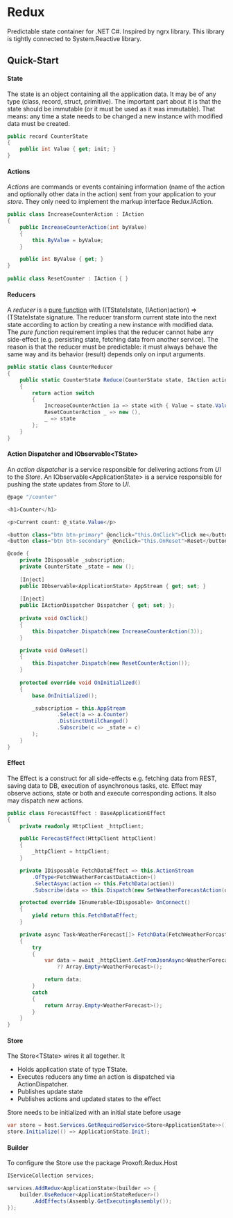 # Redux
Predictable state container for .NET C#. Inspired by ngrx library. This library is tightly connected to System.Reactive library.

## Quick-Start

#### State
The state is an object containing all the application data. It may be of any type (class, record, struct, primitive). The important part about it is that the state should be immutable (or it must be used as it was immutable).
That means: any time a state needs to be changed a new instance with modified data must be created.

``` C#
public record CounterState
{
	public int Value { get; init; }
}
```


#### Actions
*Actions* are commands or events containing information (name of the action and optionally other data in the action) sent from your application to your *store*. 
They only need to implement the markup interface Redux.IAction.

```C#
public class IncreaseCounterAction : IAction
{
	public IncreaseCounterAction(int byValue)
	{
		this.ByValue = byValue;
	}

	public int ByValue { get; }
}
    
public class ResetCounter : IAction { }

```

#### Reducers

A *reducer* is a [pure function](https://en.wikipedia.org/wiki/Pure_function) with ((TState)state, (IAction)action) => (TState)state signature.
The reducer transform current state into the next state according to action by creating a new instance with modified data.
The *pure function* requirement implies that the reducer cannot habe any side-effect (e.g. persisting state, fetching data from another service).
The reason is that the reducer must be predictable: it must always behave the same way and its behavior (result) depends only on input arguments.

```C#
public static class CounterReducer
{
	public static CounterState Reduce(CounterState state, IAction action)
	{
		return action switch
		{
			IncreaseCounterAction ia => state with { Value = state.Value + ia.ByValue },
			ResetCounterAction _ => new (),
			_ => state
		};
	}
}
```

#### Action Dispatcher and IObservable\<TState>

An *action dispatcher* is a service responsible for delivering actions from *UI* to the *Store*.
An IObservable\<ApplicationState> is a service responsible for pushing the state updates from *Store* to *UI*.


```C#
@page "/counter"

<h1>Counter</h1>

<p>Current count: @_state.Value</p>

<button class="btn btn-primary" @onclick="this.OnClick">Click me</button>
<button class="btn btn-secondary" @onclick="this.OnReset">Reset</button>

@code {
	private IDisposable _subscription;
    private CounterState _state = new ();
	
	[Inject]
    public IObservable<ApplicationState> AppStream { get; set; }
		
	[Inject]
    public IActionDispatcher Dispatcher { get; set; };
	
	private void OnClick()
	{
		this.Dispatcher.Dispatch(new IncreaseCounterAction(3));
	}

	private void OnReset()
	{
		this.Dispatcher.Dispatch(new ResetCounterAction());
	}
	
	protected override void OnInitialized()
	{
		base.OnInitialized();

		_subscription = this.AppStream
				.Select(a => a.Counter)
				.DistinctUntilChanged()
				.Subscribe(c => _state = c)
		);
	}
}
```

#### Effect
The Effect is a construct for all side-effects e.g. fetching data from REST, saving data to DB, execution of asynchronous tasks, etc.
Effect may observe actions, state or both and execute corresponding actions. It also may dispatch new actions.


```C#
public class ForecastEffect : BaseApplicationEffect
{
	private readonly HttpClient _httpClient;

	public ForecastEffect(HttpClient httpClient)
	{
		_httpClient = httpClient;
	}

	private IDisposable FetchDataEffect => this.ActionStream
		.OfType<FetchWeatherForcastDataAction>()
		.SelectAsync(action => this.FetchData(action))
		.Subscribe(data => this.Dispatch(new SetWeatherForecastAction(data)));

	protected override IEnumerable<IDisposable> OnConnect()
	{
		yield return this.FetchDataEffect;
	}

	private async Task<WeatherForecast[]> FetchData(FetchWeatherForcastDataAction action)
	{
		try
		{
			var data = await _httpClient.GetFromJsonAsync<WeatherForecast[]>("WeatherForecast")
				?? Array.Empty<WeatherForecast>();

			return data;
		}
		catch
		{
			return Array.Empty<WeatherForecast>();
		}
	}
}
```

#### Store

The Store\<TState> wires it all together. It
* Holds application state of type TState.
* Executes reducers any time an action is dispatched via ActionDispatcher.
* Publishes update state
* Publishes actions and updated states to the effect

Store needs to be initialized with an initial state before usage

``` C#
var store = host.Services.GetRequiredService<Store<ApplicationState>>();
store.Initialize(() => ApplicationState.Init);
```

#### Builder
To configure the Store use the package Proxoft.Redux.Host

```csharp
IServiceCollection services;

services.AddRedux<ApplicationState>(builder => {
	builder.UseReducer<ApplicationStateReducer>()
		.AddEffects(Assembly.GetExecutingAssembly());
});
```
